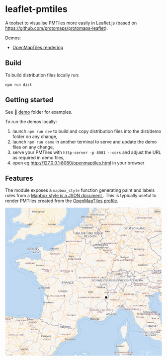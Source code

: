 # leaflet-pmtiles

A toolset to visualise PMTiles more easily in Leaflet.js (based on https://github.com/protomaps/protomaps-leaflet).

Demos:
* [OpenMapTiles rendering](https://kalisio.github.io/leaflet-pmtiles/openmapstyle.html)

## Build

To build distribution files locally run: 
```
npm run dist
```

## Getting started

See :open_file_folder: [demo](./demo) folder for examples.

To run the demos locally:
1) launch `npm run dev` to build and copy distribution files into the dist/demo folder on any change,
2) launch `npm run demo` in another terminal to serve and update the demo files on any change,
3) serve your PMTiles with `http-server -p 8081 --cors` and adjust the URL as required in demo files,
4) open eg http://127.0.0.1:8080/openmaptiles.html in your browser

## Features

The module exposes a `mapbox_style` function generating paint and labels rules from a [Mapbox style is a JSON document ](https://docs.mapbox.com/help/glossary/style/). This is typically useful to render PMTiles created from the [OpenMapTiles profile](https://github.com/openmaptiles/planetiler-openmaptiles).

![Image](./OpenMapTiles.png)